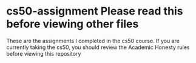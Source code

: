 # cs50-assignment Please read this before viewing other files
These are the assignments I completed in the cs50 course. If you are currently taking the cs50, you should review the Academic Honesty rules before viewing this repository
